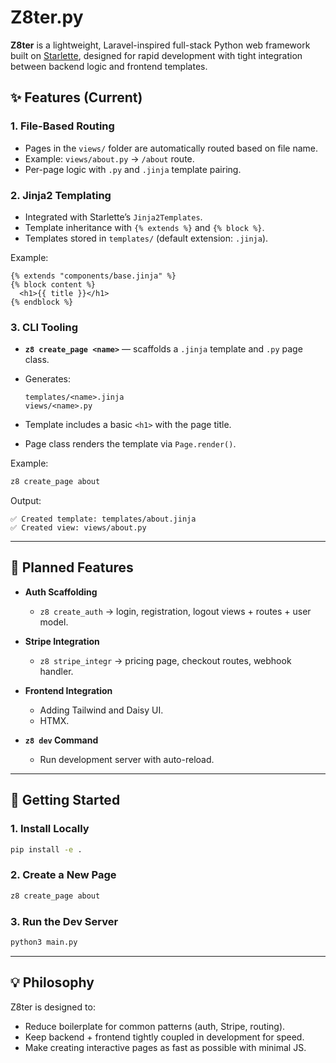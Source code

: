 # Z8ter.py

**Z8ter** is a lightweight, Laravel-inspired full-stack Python web framework built on [Starlette](https://www.starlette.io/), designed for rapid development with tight integration between backend logic and frontend templates.

## ✨ Features (Current)

### 1. File-Based Routing
- Pages in the `views/` folder are automatically routed based on file name.
- Example: `views/about.py` → `/about` route.
- Per-page logic with `.py` and `.jinja` template pairing.

### 2. Jinja2 Templating
- Integrated with Starlette’s `Jinja2Templates`.
- Template inheritance with `{% extends %}` and `{% block %}`.
- Templates stored in `templates/` (default extension: `.jinja`).

Example:
```jinja
{% extends "components/base.jinja" %}
{% block content %}
  <h1>{{ title }}</h1>
{% endblock %}
````

### 3. CLI Tooling

* **`z8 create_page <name>`** — scaffolds a `.jinja` template and `.py` page class.
* Generates:

  ```
  templates/<name>.jinja
  views/<name>.py
  ```
* Template includes a basic `<h1>` with the page title.
* Page class renders the template via `Page.render()`.

Example:

```bash
z8 create_page about
```

Output:

```
✅ Created template: templates/about.jinja
✅ Created view: views/about.py
```

---

## 🚧 Planned Features

* **Auth Scaffolding**

  * `z8 create_auth` → login, registration, logout views + routes + user model.
* **Stripe Integration**

  * `z8 stripe_integr` → pricing page, checkout routes, webhook handler.
* **Frontend Integration**

  * Adding Tailwind and Daisy UI.
  * HTMX.

* **`z8 dev` Command**

  * Run development server with auto-reload.

---

## 🚀 Getting Started

### 1. Install Locally

```bash
pip install -e .
```

### 2. Create a New Page

```bash
z8 create_page about
```

### 3. Run the Dev Server

```bash
python3 main.py
```

---

## 💡 Philosophy

Z8ter is designed to:

* Reduce boilerplate for common patterns (auth, Stripe, routing).
* Keep backend + frontend tightly coupled in development for speed.
* Make creating interactive pages as fast as possible with minimal JS.
